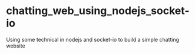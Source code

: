 # chatting_web_using_nodejs_socket-io
Using some technical in nodejs and socket-io to build a simple chatting website
